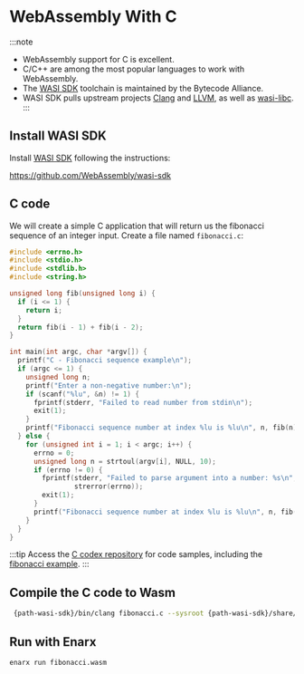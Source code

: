 # WebAssembly With C 

:::note
* WebAssembly support for C is excellent.
* C/C++ are among the most popular languages to work with WebAssembly.
* The [WASI SDK](https://github.com/WebAssembly/wasi-sdk/) toolchain is maintained by the Bytecode Alliance.
* WASI SDK pulls upstream projects [Clang](https://clang.llvm.org/) and [LLVM](https://llvm.org/), as well as [wasi-libc](https://github.com/WebAssembly/wasi-libc). 
:::

## Install WASI SDK

Install [WASI SDK](https://github.com/WebAssembly/wasi-sdk/) following the instructions:

https://github.com/WebAssembly/wasi-sdk

## C code

We will create a simple C application that will return us the fibonacci sequence of an integer input. Create a file named `fibonacci.c`:

```c
#include <errno.h>
#include <stdio.h>
#include <stdlib.h>
#include <string.h>

unsigned long fib(unsigned long i) {
  if (i <= 1) {
    return i;
  }
  return fib(i - 1) + fib(i - 2);
}

int main(int argc, char *argv[]) {
  printf("C - Fibonacci sequence example\n");
  if (argc <= 1) {
    unsigned long n;
    printf("Enter a non-negative number:\n");
    if (scanf("%lu", &n) != 1) {
      fprintf(stderr, "Failed to read number from stdin\n");
      exit(1);
    }
    printf("Fibonacci sequence number at index %lu is %lu\n", n, fib(n));
  } else {
    for (unsigned int i = 1; i < argc; i++) {
      errno = 0;
      unsigned long n = strtoul(argv[i], NULL, 10);
      if (errno != 0) {
        fprintf(stderr, "Failed to parse argument into a number: %s\n",
                strerror(errno));
        exit(1);
      }
      printf("Fibonacci sequence number at index %lu is %lu\n", n, fib(n));
    }
  }
}

```
:::tip
Access the [C codex repository](https://github.com/enarx/codex/tree/main/C) for code samples, including the [fibonacci example](https://github.com/enarx/codex/tree/main/C/fibonacci).
:::

## Compile the C code to Wasm

```bash
 {path-wasi-sdk}/bin/clang fibonacci.c --sysroot {path-wasi-sdk}/share/wasi-sysroot/ -o fibonacci.wasm
```

## Run with Enarx

```bash
enarx run fibonacci.wasm
```